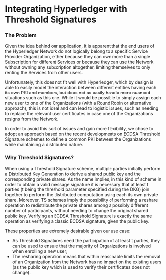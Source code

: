 # Integrating Hyperledger with Threshold Signatures

### The Problem

Given the idea behind our application, it is apparent that the end users of the Hyperledger Network do not logically belong to a specific Service Provider Organization, either because they can own more than a single Subscription for different Services or because they can use the Network without owning any subscription altogether, limiting themselves to only renting the Services from other users.

Unfortunately, this does not fit well with Hyperledger, which by design is able to easily model the interaction between different entities having each its own PKI and members, but does not as easily handle more nuanced situations such as this one. While it would be possible to simply assign each new user to one of the Organizations (with a Round Robin or alternative approach), this is not ideal and can lead to logistic issues, such as needing to replace the relevant user certificates in case one of the Organizations resigns from the Network. 

In order to avoid this sort of issues and gain more flexibility, we chose to adopt an approach based on the recent developments on ECDSA Threshold Signature schemes to define a common PKI between the Organizations while maintaining a distributed nature.

### Why Threshold Signatures?

When using a Threshold Signature scheme, multiple parties initially perform a Distributed Key Generation to derive a shared public key and the corresponding private shares. As the name implies, in this kind of scheme in order to obtain a valid message signature it is necessary that at least t parties (t being the threshold parameter specified during the DKG) join together to perform the distributed computation using each its own private share. Moreover, TS schemes imply the possibility of performing a reshare operation to redistribute the private shares among a possibly different number of participants, without needing to change the original shared public key. Verifying an ECDSA Threshold Signature is exactly the same operation as verifying a classic ECDSA signature, given the public key.

These properties are extremely desirable given our use case: 
- As Threshold Signatures need the participation of at least t parties, they can be used to ensure that the majority of Organizations is involved when enrolling a new user;
- The resharing operation means that within reasonable limits the removal of an Organization from the Network has no impact on the existing users (as the public key which is used to verify their certificates does not change).

### 
